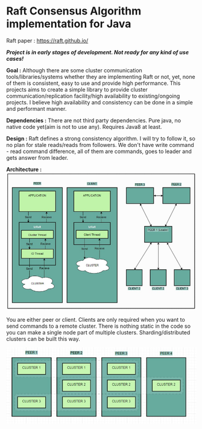 # Raft Consensus Algorithm implementation for Java

Raft paper : https://raft.github.io/

***Project is in early stages of development. Not ready for any kind of use cases!***


**Goal :** Although there are some cluster communication tools/libraries/systems whether they are implementing Raft or not, yet, 
none of them is consistent, easy to use and provide high performance. This projects aims to create a simple library to provide cluster communication/replication facility/high availability to existing/ongoing projects. I believe high availability and consistency can be done
in a simple and performant manner.

**Dependencies :** There are not third party dependencies. Pure java, no native code yet(aim is not to use any). Requires Java8 at least.

**Design :** Raft defines a strong consistency algorithm. I will try to follow it, so no plan for stale reads/reads from followers.
             We don't have write command - read command difference, all of them are commands, goes to leader and gets answer from leader.
             
**Architecture :**
![Architecture](docs/image/arch.jpg?raw=true "Architecture")


You are either peer or client. Clients are only required when you want to send commands to a remote cluster. There is nothing static in the code so you can make a single node part of multiple clusters. Sharding/distributed clusters can be built this way.

![Sharding](docs/image/shard.jpg?raw=true "Sharding")
